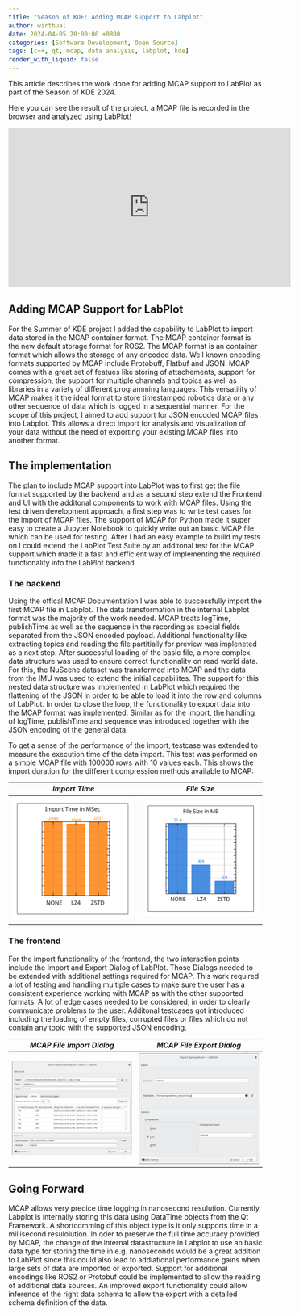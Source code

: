 ```yaml
---
title: "Season of KDE: Adding MCAP support to Labplot"
author: wirthual
date: 2024-04-05 20:00:00 +0800
categories: [Software Development, Open Source]
tags: [c++, qt, mcap, data analysis, labplot, kde]
render_with_liquid: false
---
```


This article describes the work done for adding MCAP support to LabPlot as part of the Season of KDE 2024.

Here you can see the result of the project, a MCAP file is recorded in the browser and analyzed using LabPlot!

<iframe width="560" height="315" src="https://www.youtube.com/embed/kK5QbFi90wA?si=OCwYmXHr-iD7F85r" title="YouTube video player" frameborder="0" allow="accelerometer; autoplay; clipboard-write; encrypted-media; gyroscope; picture-in-picture; web-share" referrerpolicy="strict-origin-when-cross-origin" allowfullscreen></iframe>

## Adding MCAP Support for LabPlot

For the Summer of KDE project I added the capability to LabPlot to import data stored in the MCAP container format. The MCAP container format is the new default storage format for ROS2. The MCAP format is an container format which allows the storage of any encoded data. Well known encoding formats supported by MCAP include Protobuff, Flatbuf and JSON. MCAP comes with a great set of featues like storing of attachements, support for compression, the support for multiple channels and topics as well as libraries in a variety of different programming languages. This versatility of MCAP makes it the ideal format to store timestamped robotics data or any other sequence of data which is logged in a sequential manner. For the scope of this project, I aimed to add support for JSON encoded MCAP files into Labplot. This allows a direct import for analysis and visualization of your data without the need of exporting your existing MCAP files into another format.


## The implementation

The plan to include MCAP support into LabPlot was to first get the file format supported by the backend and as a second step extend the Frontend and UI with the additonal components to work with MCAP files. Using the test driven development approach, a first step was to write test cases for the import of MCAP files. The support of MCAP for Python made it super easy to create a Jupyter Notebook to quickly write out an basic MCAP file which can be used for testing. After I had an easy example to build my tests on I could extend the LabPlot Test Suite by an additonal test for the MCAP support which made it a fast and efficient way of implementing the required functionality into the LabPlot backend. 

### The backend
Using the offical MCAP Documentation I was able to successfully import the first MCAP file in Labplot. The data transformation in the internal Labplot format was the majority of the work needed. MCAP treats logTime, publishTime as well as the sequence in the recording as special fields separated from the JSON encoded payload. Additional functionality like extracting topics and reading the file partitially for preview was impleneted as a next step. After successful loading of the basic file, a more complex data structure was used to ensure correct functionality on read world data. For this, the NuScene dataset was transformed into MCAP and the data from the IMU was used to extend the initial capabilites. The support for this nested data structure was implemented in LabPlot which required the flattening of the JSON in order to be able to load it into the row and columns of LabPlot. In order to close the loop, the functionality to export data into the MCAP format was implemented. Similar as for the import, the handling of logTime, publishTime and sequence was introduced together with the JSON encoding of the general data. 

To get a sense of the performance of the import, testcase was extended to measure the execution time of the data import. This test was performed on a simple MCAP file with 100000 rows with 10 values each. This shows the import duration for the different compression methods available to MCAP:

_Import Time_            |  _File Size_
:-------------------------:|:-------------------------:
![Import Time](assets/img/seasonofkde/import_time.png) |![File Size](assets/img/seasonofkde/file_size.png)


### The frontend
For the import functionality of the frontend, the two interaction points include the Import and Export Dialog of LabPlot. Those Dialogs needed to be extended with additional settings required for MCAP. This work required a lot of testing and handling multiple cases to make sure the user has a consistent experience working with MCAP as with the other supported formats. A lot of edge cases needed to be considered, in order to clearly communicate problems to the user. Additonal testcases got introduced including the loading of empty files, corrupted files or files which do not contain any topic with the supported JSON encoding.


_MCAP File Import Dialog_             |   _MCAP File Export Dialog_
:-------------------------:|:-------------------------:
![MCAP Import Dialog](assets/img/seasonofkde/import_dialog.png) |![MCAP Export Dialog](assets/img/seasonofkde/export_dialog.png)



## Going Forward
MCAP allows very precice time logging in nanosecond resulution. Currently Labplot is internally storing this data using DataTime objects from the Qt Framework. A shortcomming of this object type is it only supports time in a millisecond resulolution. In oder to preserve the full time accuracy provided by MCAP, the change of the internal datastructure in Labplot to use an basic data type for storing the time in e.g. nanoseconds would be a great addition to LabPlot since this could also lead to addiational performance gains when large sets of data are imported or exported. Support for additional encodings like ROS2 or Protobuf could be implemented to allow the reading of additional data sources. An improved export functionality could allow inference of the right data schema to allow the export with a detailed schema definition of the data. 